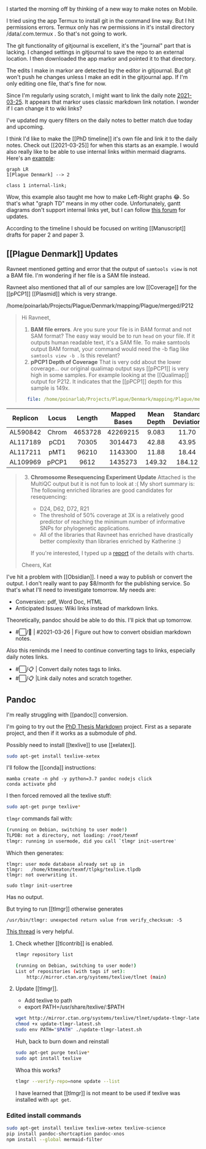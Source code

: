 I started the morning off by thinking of a new way to make notes on Mobile.

I tried using the app Termux to install git in the command line way. But I hit permissions errors. Termux only has rw permissions in it's install directory /data/.com.termux . So that's not going to work.

The git functionality of gitjournal is excellent, it's the "journal" part that is lacking. I changed settings in gitjournal to save the repo to an external location. I then downloaded the app markor and pointed it to that directory.

The edits I make in markor are detected by the editor in gitjournal. But git won't push he changes unless I make an edit in the gitjournal app. If I'm only editing one file, that's fine for now.

 Since I'm regularly using scratch, I might want to link the daily note [2021-03-25](../journal/2021-03-25.md). It appears that markor uses classic markdown link notation. I wonder if I can change it to wiki links?

I've updated my query filters on the daily notes to better match due today and upcoming.

I think I'd like to make the [[PhD timeline]] it's own file and link it to the daily notes. Check out [[2021-03-25]] for when this starts as an example. I would also really like to be able to use internal links within mermaid diagrams. Here's an [example](https://forum.obsidian.md/t/obsidian-links-in-mermaid/2965/8):

```mermaid
graph LR
1[Plague Denmark] --> 2

class 1 internal-link;
```

Wow, this example also taught me how to make Left-Right graphs 😂. So that's what "graph TD" means in my other code. Unfortunately, gantt diagrams don't support internal links yet, but I can follow [this forum](https://forum.obsidian.md/t/how-to-set-internal-links-in-gantt-chart/13903) for updates.

According to the timeline I should be focused on writing [[Manuscript]] drafts for paper 2 and paper 3.

## [[Plague Denmark]] Updates

Ravneet mentioned getting and error that the output of ```samtools view``` is not a BAM file. I'm wondering if her file is a SAM file instead.


Ravneet also mentioned that all of our samples are low [[Coverage]] for the [[pPCP1]] [[Plasmid]] which is very strange.

/home/poinarlab/Projects/Plague/Denmark/mapping/Plague/merged/P212

> Hi Ravneet,
> 
> 1. **BAM file errors**.
>   Are you sure your file is in BAM format and not SAM format? The easy way would be to run ```head``` on your file. If it outputs human readable text, it's a SAM file. To make samtools output BAM format, your command would need the -b flag like ```samtools view -b ```. Is this revelant?
> 2. **pPCP1 Depth of Coverage**
>   That is very odd about the lower coverage... our original qualimap output says [[pPCP1]] is very high in some samples. For example looking at the [[Qualimap]] output for P212. It indicates that the [[pPCP1]] depth for this sample is 149x.
>   ```yaml
>     file: /home/poinarlab/Projects/Plague/Denmark/mapping/Plague/merged/P212/genome_results.txt
>   ```

| Replicon | Locus | Length  | Mapped Bases | Mean Depth | Standard Deviation |
|:--------:|:-----:|:-------:|:------------:|:----------:|:------------------:|
| AL590842 | Chrom | 4653728 |   42269215   |   9.083    |       11.70        |
| AL117189 | pCD1  |  70305  |   3014473    |   42.88    |       43.95        |
| AL117211 | pMT1  |  96210  |   1143300    |   11.88    |       18.44        |
| AL109969 | pPCP1 |  9612   |   1435273    |   149.32   |       184.12       |


> 3. **Chromosome Resequencing Experiment Update**
 Attached is the MultiQC output but it is not fun to look at :( My short summary is:
 The following enriched libraries are good candidates for resequencing:
>    - D24, D62, D72, R21
>    - The threshold of 50% coverage at 3X is a relatively good predictor of reaching the minimum number of informative SNPs for phylogenetic applications.
>    - All of the libraries that Ravneet has enriched have drastically better complexity than libraries enriched by Katherine :)
>   
>    If you're interested, I typed up a [report](https://raw.githack.com/ktmeaton/obsidian/master/phd/pandoc/Chromosome%20Resequencing%20Github.html) of the details with charts.
>
>Cheers,
Kat

I've hit a problem with [[Obsidian]]. I need a way to publish or convert the output. I don't really want to pay $8/month for the publishing service. So that's what I'll need to investigate tomorrow. My needs are:

- Conversion: pdf, Word Doc, HTML
- Anticipated Issues: Wiki links instead of markdown links.

Theoretically, pandoc should be able to do this. I'll pick that up tomorrow.

- #⬜/🧨 | #2021-03-26 | Figure out how to convert obsidian markdown notes.

Also this reminds me I need to continue converting tags to links, especially daily notes links.

- #⬜/📋 | Convert daily notes tags to links.
- #⬜/📋 |Link daily notes and scratch together.


## Pandoc

I'm really struggling with [[pandoc]] conversion.

I'm going to try out the [PhD Thesis Markdown](https://github.com/tompollard/phd_thesis_markdown.git) project. First as a separate project, and then if it works as a submodule of phd.




Possibly need to install [[texlive]] to use [[xelatex]].

```bash
sudo apt-get install texlive-xetex
```

I'll follow the [[conda]] instructions:

```
mamba create -n phd -y python=3.7 pandoc nodejs click
conda activate phd
```

I then forced removed all the texlive stuff:

```bash
sudo apt-get purge texlive*
```

```tlmgr``` commands fail with:

```bash
(running on Debian, switching to user mode!)
TLPDB: not a directory, not loading: /root/texmf
tlmgr: running in usermode, did you call `tlmgr init-usertree'
```

Which then generates:

```
tlmgr: user mode database already set up in
tlmgr:   /home/ktmeaton/texmf/tlpkg/texlive.tlpdb
tlmgr: not overwriting it.
```

```
sudo tlmgr init-usertree
```
Has no output.

But trying to run [[tlmgr]] otherwise generates

```
/usr/bin/tlmgr: unexpected return value from verify_checksum: -5
```

[This thread](https://tex.stackexchange.com/questions/528634/tlmgr-unexpected-return-value-from-verify-checksum-5) is very helpful.

1. Check whether [[tlcontrib]] is enabled.
	```bash
	tlmgr repository list
	
	(running on Debian, switching to user mode!)
	List of repositories (with tags if set):
        http://mirror.ctan.org/systems/texlive/tlnet (main)
	```

2. Update [[tlmgr]].
	- Add texlive to path
	- export PATH=/usr/share/texlive/:$PATH
	 ```bash
	 wget http://mirror.ctan.org/systems/texlive/tlnet/update-tlmgr-latest.sh
	 chmod +x update-tlmgr-latest.sh
	 sudo env PATH="$PATH" ./update-tlmgr-latest.sh
	 ```
	 
	Huh, back to burn down and reinstall
	
	```bash
	sudo apt-get purge texlive*
	sudo apt install texlive
	```
	
	Whoa this works?
	
	```bash
	tlmgr --verify-repo=none update --list
	```
	
	I have learned that [[tlmgr]] is not meant to be used if texlive was installed with ```apt get```.
	
### Edited install commands
```bash
sudo apt-get install texlive texlive-xetex texlive-science
pip install pandoc-shortcaption pandoc-xnos
npm install --global mermaid-filter
```